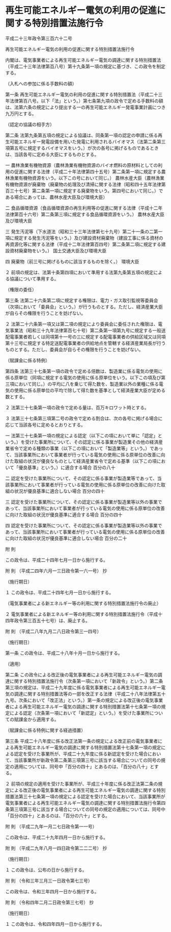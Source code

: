 # 再生可能エネルギー電気の利用の促進に関する特別措置法施行令

平成二十三年政令第三百六十二号

再生可能エネルギー電気の利用の促進に関する特別措置法施行令

内閣は、電気事業者による再生可能エネルギー電気の調達に関する特別措置法（平成二十三年法律第百八号）第十九条第一項の規定に基づき、この政令を制定する。

（入札への参加に係る手数料の額）

第一条 再生可能エネルギー電気の利用の促進に関する特別措置法（平成二十三年法律第百八号。以下「法」という。）第七条第九項の政令で定める手数料の額は、法第六条の規定により提出する一の再生可能エネルギー発電事業計画につき九万円とする。

（認定の協議の相手方）

第二条 法第九条第五項の規定による協議は、同条第一項の認定の申請に係る再生可能エネルギー発電設備を用いた発電に利用されるバイオマス（法第二条第三項第五号に規定するバイオマスをいう。）が次の各号に掲げるものであるときは、当該各号に定める大臣にするものとする。

一 農林漁業有機物資源（農林漁業有機物資源のバイオ燃料の原材料としての利用の促進に関する法律（平成二十年法律第四十五号）第二条第一項に規定する農林漁業有機物資源をいう。以下この号において同じ。） 農林水産大臣（農林漁業有機物資源が廃棄物（廃棄物の処理及び清掃に関する法律（昭和四十五年法律第百三十七号）第二条第一項に規定する廃棄物をいう。第四号において同じ。）である場合にあっては、農林水産大臣及び環境大臣）

二 食品循環資源（食品循環資源の再生利用等の促進に関する法律（平成十二年法律第百十六号）第二条第三項に規定する食品循環資源をいう。） 農林水産大臣及び環境大臣

三 発生汚泥等（下水道法（昭和三十三年法律第七十九号）第二十一条の二第一項に規定する発生汚泥等をいう。）及び建設資材廃棄物（建設工事に係る資材の再資源化等に関する法律（平成十二年法律第百四号）第二条第二項に規定する建設資材廃棄物をいう。） 国土交通大臣及び環境大臣

四 廃棄物（前三号に掲げるものに該当するものを除く。） 環境大臣

２ 前項の規定は、法第十条第四項において準用する法第九条第五項の規定による協議について準用する。

（権限の委任）

第三条 法第二十六条第二項に規定する権限は、電力・ガス取引監視等委員会（次項において「委員会」という。）が行うものとする。ただし、経済産業大臣が自らその権限を行うことを妨げない。

２ 法第二十六条第一項又は第二項の規定により委員会に委任された権限は、電気事業法（昭和三十九年法律第百七十号）第二条第一項第九号に規定する一般送配電事業者若しくは同項第十一号の三に規定する配電事業者の供給区域又は同項第十三号に規定する特定送配電事業者の供給地点を管轄する経済産業局長が行うものとする。ただし、委員会が自らその権限を行うことを妨げない。

（賦課金に係る特例）

第四条 法第三十七条第一項の政令で定める倍数は、製造業に係る電気の使用に係る原単位（同項に規定する電気の使用に係る原単位をいう。以下この項及び第三項において同じ。）の平均に八を乗じて得た数を、製造業以外の業種に係る電気の使用に係る原単位の平均で除して得た数を基準として経済産業大臣が定める数とする。

２ 法第三十七条第一項の政令で定める量は、百万キロワット時とする。

３ 法第三十七条第三項第二号の政令で定める割合は、次の各号に掲げる場合に応じて当該各号に定めるとおりとする。

一 法第三十七条第一項の規定による認定（以下この項において単に「認定」という。）を受けた事業所について、その認定に係る事業が製造業その他の経済産業省令で定める種類の事業（以下この項において「製造業等」という。）であって、当該事業所において事業者が行っている電気の使用に係る原単位の改善に向けた取組の状況が優良なものとして経済産業省令で定める基準（以下この項において「優良基準」という。）に適合する場合 百分の八十

二 認定を受けた事業所について、その認定に係る事業が製造業等であって、当該事業所において事業者が行っている電気の使用に係る原単位の改善に向けた取組の状況が優良基準に適合しない場合 百分の四十

三 認定を受けた事業所について、その認定に係る事業が製造業等以外の事業であって、当該事業所において事業者が行っている電気の使用に係る原単位の改善に向けた取組の状況が優良基準に適合する場合 百分の四十

四 認定を受けた事業所について、その認定に係る事業が製造業等以外の事業であって、当該事業所において事業者が行っている電気の使用に係る原単位の改善に向けた取組の状況が優良基準に適合しない場合 百分の二十

附 則

この政令は、平成二十四年七月一日から施行する。

附 則 （平成二四年六月一三日政令第一六一号） 抄

（施行期日）

１ この政令は、平成二十四年七月一日から施行する。

（電気事業者による新エネルギー等の利用に関する特別措置法施行令の廃止）

２ 電気事業者による新エネルギー等の利用に関する特別措置法施行令（平成十四年政令第三百五十七号）は、廃止する。

附 則 （平成二八年九月二八日政令第三一四号）

（施行期日）

第一条 この政令は、平成二十八年十月一日から施行する。

（適用）

第二条 この政令による改正後の電気事業者による再生可能エネルギー電気の調達に関する特別措置法施行令（次条第一項において「新政令」という。）第二条第三項の規定は、平成二十九年度に係る電気事業者による再生可能エネルギー電気の調達に関する特別措置法等の一部を改正する法律（平成二十八年法律第五十九号。次条において「改正法」という。）第一条の規定による改正後の電気事業者による再生可能エネルギー電気の調達に関する特別措置法第十七条第一項の規定による認定（次条第一項において「新認定」という。）を受けた事業所についての賦課金から適用する。

（賦課金に係る特例に関する経過措置）

第三条 平成二十八年度に係る改正法第一条の規定による改正前の電気事業者による再生可能エネルギー電気の調達に関する特別措置法第十七条第一項の規定による認定を受けた事業所が、平成二十九年度に係る新認定を受けた場合において、当該事業所が新政令第二条第三項第三号に該当する場合についての同号の規定の適用については、同号中「百分の四十」とあるのは、「百分の八十」とする。

２ 前項の規定の適用を受けた事業所が、平成三十年度に係る改正法第二条の規定による改正後の電気事業者による再生可能エネルギー電気の調達に関する特別措置法第三十七条第一項の規定による認定を受けた場合において、当該事業所が電気事業者による再生可能エネルギー電気の調達に関する特別措置法施行令第四条第三項第三号に該当する場合についての同号の規定の適用については、同号中「百分の四十」とあるのは、「百分の六十」とする。

附 則 （平成二九年一月二七日政令第一一号）

この政令は、平成二十九年四月一日から施行する。

附 則 （平成二九年八月一四日政令第二二二号） 抄

（施行期日）

１ この政令は、公布の日から施行する。

附 則 （令和三年三月三一日政令第七三号）

この政令は、令和三年四月一日から施行する。

附 則 （令和四年二月二日政令第三七号） 抄

（施行期日）

１ この政令は、令和四年四月一日から施行する。
